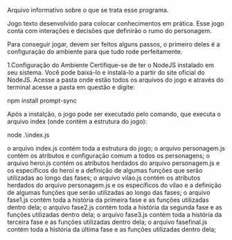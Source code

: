 Arquivo informativo sobre o que se trata esse programa.

Jogo texto desenvolvido para colocar conhecimentos em prática. Esse jogo conta com interações e decisões que definirão o rumo do personagem.

Para conseguir jogar, devem ser feitos alguns passos, o primeiro deles é a configuração do ambiente para que tudo rode perfeitamente.

1.Configuração do Ambiente
Certifique-se de ter o NodeJS instalado em seu sistema. Você pode baixá-lo e instalá-lo a partir do site oficial do NodeJS. 
Acesse a pasta onde estão todos os arquivos do jogo e através do terminal acesse a pasta em questão e digite: 

npm install prompt-sync

Após a instalção, o jogo pode ser executado pelo comando, que executa o arquivo index (onde contém a estrutura do jogo):

node .\index.js

o arquivo index.js contém toda a estrutura do jogo;
o arquivo personagem.js contém os atributos e configuração comum a todos os personagens;
o arquivo heroi.js contém os atributos herdados do arquivo personagem.js e os específicos do heroi e a definição de algumas funções que serão utilizadas ao longo das fases;
o arquivo vilao.js contém os atributos herdados do arquivo personagem.js e os específicos do vilao e a definição de algumas funções que serão utilizadas ao longo das fases;
o arquivo fase1.js contém toda a história da primeira fase e as funções utilizadas dentro dela;
o arquivo fase2.js contém toda a história da segunda fase e as funções utilizadas dentro dela;
o arquivo fase3.js contém toda a história da terceira fase e as funções utilizadas dentro dela;
o arquivo fasefinal.js contém toda a história da última fase e as funções utilizadas dentro dela;